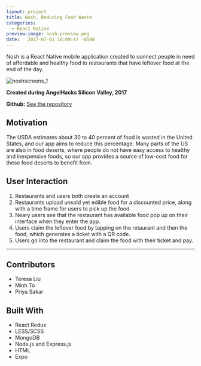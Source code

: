 ```yaml
---
layout: project
title: Nosh, Reducing Food Waste
categories:
  - React Native
preview-image: nosh-preview.png
date:   2017-07-01 16:09:47 -0500
---
```


Nosh is a React Native mobile application created to connect people in need of affordable and healthy food to restaurants that have leftover food at the end of the day. <!--more-->

![noshscreens_1](https://user-images.githubusercontent.com/22362476/29253597-42c1b3bc-8036-11e7-8d89-78db006e2c1e.png)

**Created during AngelHacks Silicon Valley, 2017**

**Github:** [See the repository](https://github.com/teresaliu20/angelhacks-2017/blob/master/README.md)

## Motivation
The USDA estimates about 30 to 40 percent of food is wasted in the United States, and our app aims to reduce this percentage. Many parts of the US are also in food deserts, where people do not have easy access to healthy and inexpensive foods, so our app provides a source of low-cost food for these food deserts to benefit from.

## User Interaction
1. Restaurants and users both create an account
2. Restaurants upload unsold yet edible food for a discounted price, along with a time frame for users to pick up the food
3. Neary users see that the restaurant has available food pop up on their interface when they enter the app.
4. Users claim the leftover food by tapping on the retaurant and then the food, which generates a ticket with a QR code.
5. Users go into the restaurant and claim the food with their ticket and pay.

---
## Contributors
- Teresa Liu
- Minh To
- Priya Sakar

## Built With
- React Redux
- LESS/SCSS
- MongoDB
- Node.js and Express.js
- HTML
- Expo